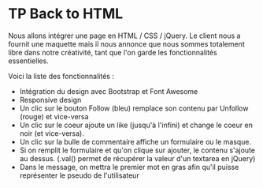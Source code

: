 
# TP Back to HTML

Nous allons intégrer une page en HTML / CSS / jQuery. Le client nous a fournit une maquette mais il nous annonce que
nous sommes totalement libre dans notre créativité, tant que l'on garde les fonctionnalités essentielles.

Voici la liste des fonctionnalités :

- Intégration du design avec Bootstrap et Font Awesome
- Responsive design
- Un clic sur le bouton Follow (bleu) remplace son contenu par Unfollow (rouge) et vice-versa
- Un clic sur le coeur ajoute un like (jusqu'à l'infini) et change le coeur en noir (et vice-versa).
- Un clic sur la bulle de commentaire affiche un formulaire ou le masque.
- Si on remplit le formulaire et qu'on clique sur ajouter, le contenu s'ajoute au dessus. (.val() permet de récupérer la valeur d'un textarea en jQuery)
- Dans le message, on mettra le premier mot en gras afin qu'il puisse représenter le pseudo de l'utilisateur